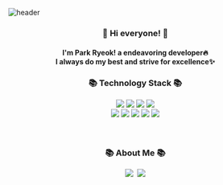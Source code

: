 ![header](https://capsule-render.vercel.app/api?type=slice&color=gradient&customColorList=3&height=200&section=header&text=new%20fervor();&fontSize=90&fontColor=000000&fontAlign=50&fontAlignY=70)

<h3 align="center">👋 Hi everyone! 👋</h3>
<h4 align="center">I'm Park Ryeok! a endeavoring developer🔥<br>I always do my best and strive for excellence✨</h4>
<h3 align="center">📚 Technology Stack 📚</h3>
<div align="center">
  <img src="https://img.shields.io/badge/-JAVA-green?style=plastic"/> <img src="https://img.shields.io/badge/-SpringBoot-orange?style=plastic"/> <img       src="https://img.shields.io/badge/-MySQL-yellowgreen?style=plastic"/> <img src="https://img.shields.io/badge/-JAVASCRIPT-blue?style=plastic"/><br>
  <img src="https://img.shields.io/badge/-MyBatis-lightgrey?style=plastic"/>
  <img src="https://img.shields.io/badge/-HTML-brightgreen?style=plastic"/>
  <img src="https://img.shields.io/badge/-CSS-yellow?style=plastic"/>
  <img src="https://img.shields.io/badge/-AWS-black?style=plastic"/>
  <img src="https://img.shields.io/badge/-Git-black?style=plastic"/>
</div>
<br>
<br>
<h3 align="center">📚 About Me 📚</h3>
<div align="center">
<a href="https://velog.io/@hyeinisfree"><img src="https://img.shields.io/badge/Tech%20Blog-3399FF?style=flat-square&logo=Notion&logoColor=white&link= https://www.notion.so/since-11-08-c65e1ba4ca8547c5aa34bfe1cd5868c0"/></a>&nbsp
<a href="pryeok@gmail.com"><img src="https://img.shields.io/badge/Gmail-d14836?style=flat-square&logo=Gmail&logoColor=white&link=pryeok@gmail.com"/></a>
</div>


